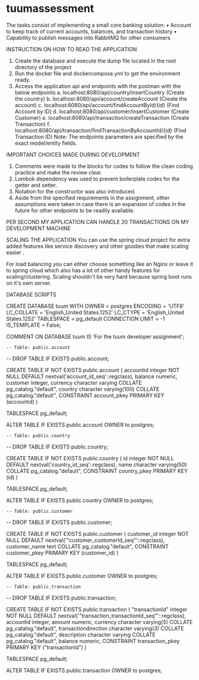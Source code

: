 # tuumassessment
The tasks consist of implementing a small core banking solution:
• Account to keep track of current accounts, balances, and transaction history
• Capability to publish messages into RabbitMQ for other consumers

INSTRUCTION ON HOW TO READ THE APPLICATION
1.	Create the database and execute the dump file located in the root directory of the project
2.	Run the docker file and dockercompose.yml to get the environment ready.
3.	Access the application api and endpoints with the postman with the below endpoints
a.	localhost:8080/api/country/insertCountry  (Create the country)
b.	localhost:8080/api/account/createAccount  (Create the account)
c.	localhost:8080/api/account/findAccountById/{id}  (Find Account by ID)
d.	localhost:8080/api/customer/insertCustomer    (Create Customer)
e.	localhost:8080/api/transaction/createTransaction (Create Transaction)
f.	localhost:8080/api/transaction/findTransactionByAccountId/{id} (Find Transaction ID)
Note: The endpoints parameters are specified by the exact model/entity fields. 


IMPORTANT CHOICES MADE DURING DEVELOPMENT
1.	Comments were made to the blocks for codes to follow the clean coding practice and make the review clear.
2.	Lombok dependency was used to prevent boilerplate codes for the getter and setter.
3.	Notation for the constructor was also introduced.
4.	Aside from the specified requirements in the assignment, other assumptions were taken in case there is an expansion of codes in the future for other endpoints to be readily available.


PER SECOND MY APPLICATION CAN HANDLE 20 TRANSACTIONS ON MY DEVELOPMENT MACHINE

SCALING THE APPLICATION 
You can use the spring cloud project for extra added features like service discovery and other goodies that make scaling easier .

For load balancing you can either choose something like an Nginx or leave it to spring cloud which also has a lot of other handy features for scaling/clustering. Scaling shouldn't be very hard because spring boot runs on it's own server.


DATABASE SCRIPTS

CREATE DATABASE tuum
    WITH
    OWNER = postgres
    ENCODING = 'UTF8'
    LC_COLLATE = 'English_United States.1252'
    LC_CTYPE = 'English_United States.1252'
    TABLESPACE = pg_default
    CONNECTION LIMIT = -1
    IS_TEMPLATE = False;

COMMENT ON DATABASE tuum
    IS 'For the tuum developer assignment';
    
    
    -- Table: public.account

-- DROP TABLE IF EXISTS public.account;

CREATE TABLE IF NOT EXISTS public.account
(
    accountid integer NOT NULL DEFAULT nextval('account_id_seq'::regclass),
    balance numeric,
    customer integer,
    currency character varying COLLATE pg_catalog."default",
    country character varying(100) COLLATE pg_catalog."default",
    CONSTRAINT account_pkey PRIMARY KEY (accountid)
)

TABLESPACE pg_default;

ALTER TABLE IF EXISTS public.account
    OWNER to postgres;
    
    
    -- Table: public.country

-- DROP TABLE IF EXISTS public.country;

CREATE TABLE IF NOT EXISTS public.country
(
    id integer NOT NULL DEFAULT nextval('country_id_seq'::regclass),
    name character varying(50) COLLATE pg_catalog."default",
    CONSTRAINT country_pkey PRIMARY KEY (id)
)

TABLESPACE pg_default;

ALTER TABLE IF EXISTS public.country
    OWNER to postgres;
    
    
    -- Table: public.customer

-- DROP TABLE IF EXISTS public.customer;

CREATE TABLE IF NOT EXISTS public.customer
(
    customer_id integer NOT NULL DEFAULT nextval('"customer_customerId_seq"'::regclass),
    customer_name text COLLATE pg_catalog."default",
    CONSTRAINT customer_pkey PRIMARY KEY (customer_id)
)

TABLESPACE pg_default;

ALTER TABLE IF EXISTS public.customer
    OWNER to postgres;
    
    
    -- Table: public.transaction

-- DROP TABLE IF EXISTS public.transaction;

CREATE TABLE IF NOT EXISTS public.transaction
(
    "transactionId" integer NOT NULL DEFAULT nextval('"transaction_transactionId_seq"'::regclass),
    accountid integer,
    amount numeric,
    currency character varying(5) COLLATE pg_catalog."default",
    transactiondirection character varying(3) COLLATE pg_catalog."default",
    description character varying COLLATE pg_catalog."default",
    balance numeric,
    CONSTRAINT transaction_pkey PRIMARY KEY ("transactionId")
)

TABLESPACE pg_default;

ALTER TABLE IF EXISTS public.transaction
    OWNER to postgres;
